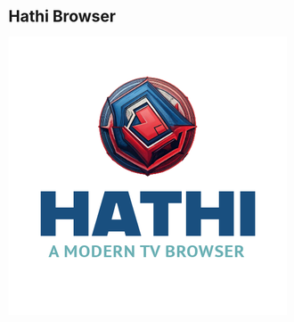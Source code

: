 # Hathi Browser

![Logo](https://raw.githubusercontent.com/hathibelagal-dev/hathibelagal-dev.github.io/refs/heads/main/tv/imgs/logo.png)